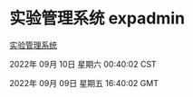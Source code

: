 # 实验管理系统 expadmin
[实验管理系统](http://27.19.32.34:56808/expadmin-782313d2-e1b1-4ea7-932e-3a55e6a1a4d0/)

2022年 09月 10日 星期六 00:40:02 CST

2022年 09月 09日 星期五 16:40:02 GMT
